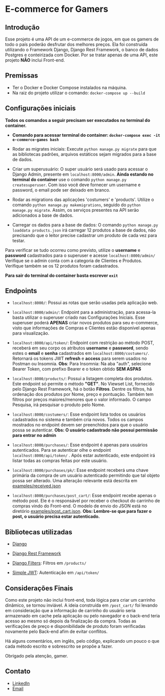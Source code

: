 # E-commerce for Gamers

## Introdução

Esse projeto é uma API de um e-commerce de jogos, em que os gamers de todo o país poderão desfrutar dos melhores preços. 
Ela foi construída utilizando o Framework Django, Django Rest Framework,
o banco de dados Postgres e conteirizada com Docker.
Por se tratar apenas de uma API, este projeto **NÃO** inclui Front-end.


## Premissas

- Ter o Docker e Docker Compose instalados na máquina.
- Na raiz do projeto utilizar o comando: `docker-compose up --build`


## Configurações iniciais

**Todos os comandos a seguir precisam ser executados no terminal do container.**

- **Comando para acessar terminal do container: `docker-compose exec -it e-commerce-games bash`**
  
- Rodar as migrates iniciais: Execute `python manage.py migrate` para que as bibliotecas padrões, arquivos estáticos sejam migrados para a base de dados. 

- Criar um superusuário: O super usuário será usado para acessar o Django Admin, presente em `localhost:8000/admin`. **Ainda estando no terminal do container** use o comando `python manage.py createsuperuser`. Com isso você deve fornecer um username e password, o email pode ser deixado em branco.

- Rodar as migrations das aplicações 'costumers' e 'products'.
  Utilize o comando `python manage.py makemigrations`, seguido do `python manage.py migrate`. Assim, os serviços presentes na API serão adicionados a base de dados.

- Carregar os dados para a base de dados: O comando `python manage.py loaddata products.json` irá carregar 12 produtos a base de dados, não precisando que o leitor precise cadastrar um produto de cada vez para testar.
  
Para verificar se tudo ocorreu como previsto, utilize o **username** e **password** cadastrados para o superuser e acesse `localhost:8000/admin/`
Verifique se o admin conta com a categoria de Clientes e Produtos. Verifique também se os 12 produtos foram cadastrados. 

**Para sair do terminal do container basta escrever `exit`**


## Endpoints

- `localhost:8000/`: Possui as rotas que serão usadas pela aplicação web.

- `localhost:8000/admin/`: Endpoint para a administração, para acessa-la basta utilizar o superuser criado nas Configurações Iniciais. Esse superuser poderá **APENAS** criar novos produtos para seu e-commerce, visto que informações de Compras e Clientes estão disponível apenas para visualização. 

- `localhost:8000/api/token/`: Endpoint com restrição ao método POST, receberá em seu corpo os atributos **username** e **password**, sendo estes o **email** e **senha** cadastrados em `localhost:8000/costumers/`. Retornará os tokens JWT **refresh** e **access** para serem usados no Postman ou Insomnia.
**Obs**: Para Insomnia: Na aba "auth", selecione Bearer Token, com prefixo Bearer e o token obtido **SEM ASPAS**

- `localhost:8000/products/`: Possui a listagem completa dos produtos. Este endpoint só permite o método **"GET"**. No Viewset List, fornecido pelo Django Rest Framework, há o botão **Filtros**. Dentre os filtros, há ordenação dos produtos por Nome, preço e pontuação. Também tem filtros por preços maiores/menores que o valor informado. O campo Pesquisa, irá pesquisar o produto pelo Nome. 

- `localhost:8000/costumers/`: Esse endpoint lista todos os usuários cadastrados no sistema e também cria novos. Todos os campos mostrados no endpoint devem ser preenchidos para que o usuário possa se autenticar. 
**Obs: O usuário cadastrado não possui permissão para entrar no admin**

- `localhost:8000/purchases/`: Esse endpoint é apenas para usuários autenticados. Para se autenticar olhe o endpoint `localhost:8000/api/token/` . Após estar autenticado, este endpoint irá listar todas as compras feitas por este usuário.

- `localhost:8000/purchases/pk/`: Esse endpoint receberá uma chave primária da compra de um usuário autenticado permitindo que tal objeto possa ser alterado. Uma alteração relevante está descrita em [examples/received.json](./examples/received.json)

- `localhost:8000/purchases/post_cart/`: Esse endpoint recebe apenas o método post. Ele é o responsável por receber o checkout do carrinho de compras vindo do Front-end. O modelo de envio do JSON está no diretório [examples/post_cart.json](./examples/post_cart.json).
**Obs: Lembre-se que para fazer o post, o usuário precisa estar autenticado.**
  

## Bibliotecas utilizadas

- [Django](https://www.djangoproject.com/start/overview/)

- [Django Rest Framework](https://www.django-rest-framework.org/)

- [Django Filters](https://django-filter.readthedocs.io/en/stable/guide/usage.html): Filtros em `/products/`

- [Simple JWT](https://django-rest-framework-simplejwt.readthedocs.io/en/latest/): Autenticação em `/api/token/`


## Considerações Finais

Como este projeto não inclui front-end, toda lógica para criar um carrinho dinâmico, se tornou inviável. A ideia construída em `/post_cart/` foi levando em consideração que a informação de carrinho do usuário seria armazenado em cache pela aplicação ou pelo navegador e o back-end teria acesso ao mesmo só depois da finalização da compra. Todas as verificações de preço e disponibilidade de produto foram verificadas novamente pelo Back-end afim de evitar conflitos.

Há alguns comentários, em inglês, pelo código, explicando um pouco o que cada método escrito e sobrescrito se propõe a fazer.


Obrigado pela atenção, gamer.


## Contato

- [LinkedIn](https://www.linkedin.com/in/lucas-martins-caetano/)
- [Email](mailto:lucas.caetano@aluno.unievangelica.edu.br)